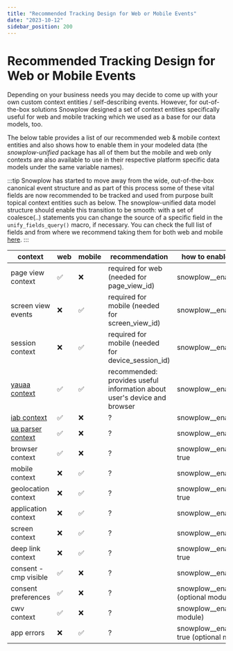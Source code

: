 ```yaml
---
title: "Recommended Tracking Design for Web or Mobile Events"
date: "2023-10-12"
sidebar_position: 200
---
```


# Recommended Tracking Design for Web or Mobile Events

Depending on your business needs you may decide to come up with your own custom context entities / self-describing events. However, for out-of-the-box solutions Snowplow designed a set of context entities specifically useful for web and mobile tracking which we used as a base for our data models, too. 

The below table provides a list of our recommended web & mobile context entities and also shows how to enable them in your modeled data (the *snowplow-unified* package has all of them but the mobile and web only contexts are also available to use in their respective platform specific data models under the same variable names).

:::tip
Snowplow has started to move away from the wide, out-of-the-box canonical event structure and as part of this process some of these vital fields are now recommended to be tracked and used from purpose built topical context entities such as below. The snowplow-unified data model structure should enable this transition to be smooth: with a set of coalesce(..) statements you can change the source of a specific field in the `unify_fields_query()` macro, if necessary. You can check the full list of fields and from where we recommend taking them for both web and mobile [here](/docs/understanding-your-pipeline/canonical-event/index.md).
:::

| context                                                                                             | web | mobile | recommendation                                     | how to enable it in the unified model      | field name                                             |
|-----------------------------------------------------------------------------------------------------|------|---------|----------------------------------------------------|--------------------------------------------|--------------------------------------------------------|
|  page view context                                                                                  | ✅    | ❌       | required for web (needed for page_view_id)         | snowplow__enable_web: true                 |  com_snowplowanalytics_snowplow_web_page_1             |
|  screen view events                                                                                 | ❌    | ✅       | required for mobile (needed for screen_view_id)    | snowplow__enable_mobile: true              |  com_snowplowanalytics_mobile_screen_view_1            |
|  session context                                                                                    | ❌    | ✅       | required for mobile (needed for device_session_id) | snowplow__enable_mobile: true              |  com_snowplowanalytics_snowplow_client_session_1       |
|  [yauaa context](/docs/enriching-your-data/available-enrichments/yauaa-enrichment/index.md)         | ✅    | ✅       | recommended: provides useful information about user's device and browser | snowplow__enable_yauaa: true               |  nl_basjes_yauaa_context_1                             |
| [ iab context](/docs/enriching-your-data/available-enrichments/iab-enrichment/index.md)             | ✅    | ❌       | ?                                                  | snowplow__enable_iab: true                 |  com_iab_snowplow_spiders_and_robots_1                 |
|  [ua parser context](/docs/enriching-your-data/available-enrichments/ua-parser-enrichment/index.md) | ✅    | ❌       | ?                                                  | snowplow__enable_ua: true                  |  com_snowplowanalytics_snowplow_ua_parser_context_1    |
|  browser context                                                                                    | ✅    | ❌       | ?                                                  | snowplow__enable_browser_context: true     |  com_snowplowanalytics_snowplow_browser_context_1      |
|  mobile context                                                                                     | ❌    | ✅       | ?                                                  | snowplow__enable_mobile_context: true      |  com_snowplowanalytics_snowplow_mobile_context_1       |
|  geolocation context                                                                                | ❌    | ✅       | ?                                                  | snowplow__enable_geolocation_context: true |  com_snowplowanalytics_snowplow_geolocation_context_1  |
|  application context  | ❌ | ✅ | ? | snowplow__enable_app_context: true                  |  com_snowplowanalytics_mobile_application_1                  |
|  screen context       | ❌ | ✅ | ? | snowplow__enable_screen_context: true               |  com_snowplowanalytics_mobile_screen_1                       |
|  deep link context    | ❌ | ✅ | ? | snowplow__enable_deep_link_context: true            |  contexts_com_snowplowanalytics_mobile_deep_link_1           |
|  consent - cmp visible  | ✅ | ❌ | ? | snowplow__enable_consent: true                      |  com_snowplowanalytics_snowplow_cmp_visible_1                |
|  consent preferences  | ✅ | ❌ | ? | snowplow__enable_consent: true (optional module)    |  com_snowplowanalytics_snowplow_consent_preferences_1        |
|  cwv context          | ✅ | ❌ | ? | snowplow__enable_cwv: true (optional module)        |  unstruct_event_com_snowplowanalytics_snowplow_web_vitals_1  |
|  app errors           | ❌ | ✅ | ? | snowplow__enable_app_errors_module: true (optional module) |  com_snowplowanalytics_snowplow_application_error_1          |
